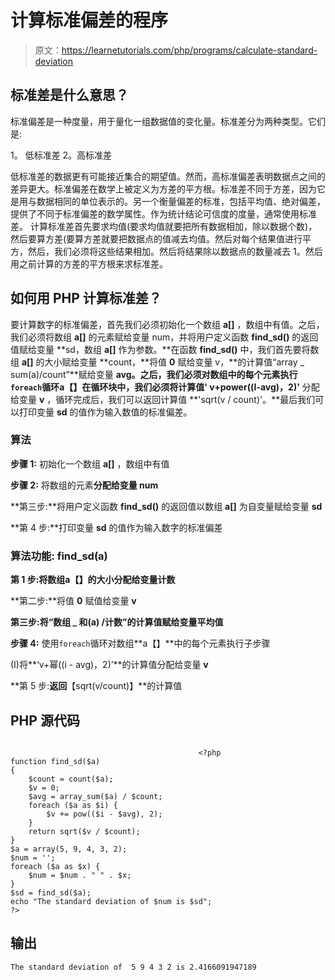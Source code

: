 # 计算标准偏差的程序

> 原文：<https://learnetutorials.com/php/programs/calculate-standard-deviation>

## 标准差是什么意思？

标准偏差是一种度量，用于量化一组数据值的变化量。标准差分为两种类型。它们是:

1。
低标准差
2。高标准差

低标准差的数据更有可能接近集合的期望值。然而，高标准偏差表明数据点之间的差异更大。标准偏差在数学上被定义为方差的平方根。标准差不同于方差，因为它是用与数据相同的单位表示的。另一个衡量偏差的标准，包括平均值、绝对偏差，提供了不同于标准偏差的数学属性。作为统计结论可信度的度量，通常使用标准差。
计算标准差首先要求均值(要求均值就要把所有数据相加，除以数据个数)，然后要算方差(要算方差就要把数据点的值减去均值。然后对每个结果值进行平方，然后，我们必须将这些结果相加。然后将结果除以数据点的数量减去 1。然后用之前计算的方差的平方根来求标准差。

## 如何用 PHP 计算标准差？

要计算数字的标准偏差，首先我们必须初始化一个数组 **a[]** ，数组中有值。之后，我们必须将数组 **a[]** 的元素赋给变量 num，并将用户定义函数 **find_sd()** 的返回值赋给变量 **sd，数组 **a[]** 作为参数。**在函数 **find_sd()** 中，我们首先要将数组 **a[]** 的大小赋给变量 **count，**将值 **0** 赋给变量 v，**的计算值“array _ sum(a)/count”**赋给变量 **avg。**之后，我们必须对数组中的每个元素执行`foreach`循环**a【】**在循环块中，我们必须将计算值**' v+power((I-avg)，2)'** 分配给变量 **v** ，循环完成后，我们可以返回计算值 **'sqrt(v / count)'。**最后我们可以打印变量 **sd** 的值作为输入数值的标准偏差。

### 算法

**步骤 1:** 初始化一个数组 **a[]** ，数组中有值

**步骤 2:** 将数组的元素**分配给变量 num**

**第三步:**将用户定义函数 **find_sd()** 的返回值以数组 **a[]** 为自变量赋给变量 **sd**

**第 4 步:**打印变量 **sd** 的值作为输入数字的标准偏差

### 算法功能: **find_sd(a)**

**第 1 步:**将数组**a【】**的大小分配给变量**计数**

**第二步:**将值 **0** 赋值给变量 **v**

**第三步:**将**“数组 _ 和(a) /计数”**的计算值赋给变量**平均值**

**步骤 4:** 使用`foreach`循环对数组**a【】**中的每个元素执行子步骤

(I)将**‘v+幂((i - avg)，2)’**的计算值分配给变量 **v**

**第 5 步:**返回**【sqrt(v/count)】**的计算值

## PHP 源代码

```

                                          <?php
function find_sd($a)
{
    $count = count($a);
    $v = 0;
    $avg = array_sum($a) / $count;
    foreach ($a as $i) {
        $v += pow(($i - $avg), 2);
    }
    return sqrt($v / $count);
}
$a = array(5, 9, 4, 3, 2);
$num = '';
foreach ($a as $x) {
    $num = $num . " " . $x;
}
$sd = find_sd($a);
echo "The standard deviation of $num is $sd";
?>

```

## 输出

```
The standard deviation of  5 9 4 3 2 is 2.4166091947189
```